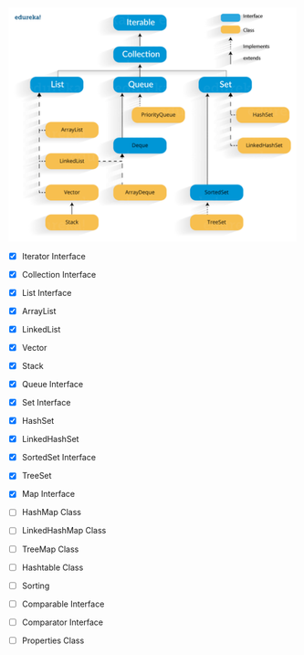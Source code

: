 <img src='imgs/Collection-framework-hierarchy.png' style='background-color:#e4e4e4; width: 600px;'>

* [x] Iterator Interface
* [x] Collection Interface
* [x] List Interface
* [x] ArrayList
* [x] LinkedList
* [x] Vector
* [x] Stack
* [x] Queue Interface
* [x] Set Interface
* [x] HashSet
* [x] LinkedHashSet
* [x] SortedSet Interface
* [x] TreeSet
* [x] Map Interface
* [ ] HashMap Class
* [ ] LinkedHashMap Class
* [ ] TreeMap Class
* [ ] Hashtable Class
* [ ] Sorting
* [ ] Comparable Interface
* [ ] Comparator Interface
* [ ] Properties Class


